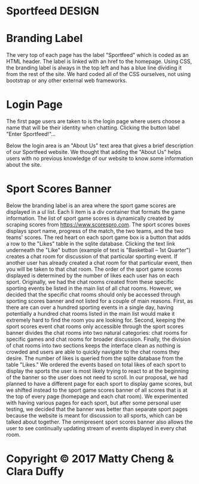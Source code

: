 # Sportfeed DESIGN

# Branding Label
The very top of each page has the label "Sportfeed" which is coded as an HTML header.  The label is linked with an href to the homepage. Using CSS, the branding label is always in the top left and has a blue line dividing it from the rest of the site.  We hard coded all of the CSS ourselves, not using bootstrap or any other external web frameworks.

# Login Page
The first page users are taken to is the login page where users choose a name that will be their identity when chatting. Clicking the button label "Enter Sportfeed!"...

Below the login area is an "About Us" text area that gives a brief description of our Sportfeed website. We thought that adding the "About Us" helps users with no previous knowledge of our website to know some information about the site.

# Sport Scores Banner
Below the branding label is an area where the sport game scores are displayed in a ul list.  Each li item is a div container that formats the game information.  The list of sport game scores is dynamically created by scraping scores from https://www.scorespro.com.  The sport scores boxes displays sport name, progress of the match, the two teams, and the two teams' scores.  The red heart on each sport game box is a button that adds a row to the "Likes" table in the sqlite database.  Clicking the text link underneath the "Like" button (example of text is "Basketball – 1st Quarter") creates a chat room for discussion of that particular sporting event. If another user has already created a chat room for that particular event, then you will be taken to that chat room. The order of the sport game scores displayed is determined by the number of likes each user has on each sport.  Originally, we had the chat rooms created from these specific sporting events be listed in the main list of all chat rooms.  However, we decided that the specific chat rooms should only be accessed through sporting scores banner and not listed for a couple of main reasons.  First, as there are can over a hundred sporting events in a single day, having potentially a hundred chat rooms listed in the main list would make it extremely hard to find the room you are looking for.  Second, keeping the sport scores event chat rooms only accessible through the sport scores banner divides the chat rooms into two natural categories: chat rooms for specific games and chat rooms for broader discussion. Finally, the division of chat rooms into two sections keeps the interface clean as nothing is crowded and users are able to quickly navigate to the chat rooms they desire. The number of likes is queried from the sqlite database from the table "Likes."  We ordered the events based on total likes of each sport to display the sports the user is most likely trying to react to at the beginning of the banner so the user does not need to scroll. In our proposal, we had planned to have a different page for each sport to display game scores, but we shifted instead to the sport game scores banner of all scores that is at the top of every page (homepage and each chat room).  We experimented with having various pages for each sport, but after some personal user testing, we decided that the banner was better than separate sport pages because the website is meant for discussion to all sports, which can be talked about together.  The omnipresent sport scores banner also allows the user to see continually updating stream of events displayed in every chat room.


# Copyright © 2017 Matty Cheng & Clara Duffy

